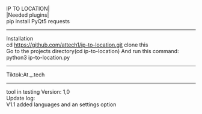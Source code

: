 IP TO LOCATION|                              
|Needed plugins|                             
pip install PyQt5 requests                                               
________________________________                           
Installation                        
cd https://github.com/attech1/ip-to-location.git clone this                         
Go to the projects directory(cd ip-to-location)
And run this command:                          
python3 ip-to-location.py                                   
_______________________________________                         
Tiktok:At._.tech                       
__________________________________________________________________________     
tool in testing
Version: 1,0                                   
Update log:                    
V1.1 added languages and an settings option
